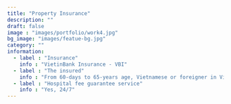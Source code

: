 ```yaml
---
title: "Property Insurance"
description: ""
draft: false
image : "images/portfolio/work4.jpg"
bg_image: "images/featue-bg.jpg"
category: ""
information:
  - label : "Insurance"
    info : "VietinBank Insurance - VBI"
  - label : "The insured"
    info : "From 60-days to 65-years age, Vietnamese or foreigner in Vietnam"
  - label : "Hospital fee guarantee service"
    info : "Yes, 24/7"
---
```


## 
